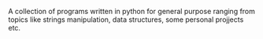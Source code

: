 A collection of programs written in python for general purpose ranging 
from topics like strings manipulation, data structures, some personal 
projjects etc.
